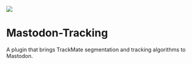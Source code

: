 [![](https://travis-ci.org/TrNdy/mastodon-tracking.svg?branch=master)](https://travis-ci.org/TrNdy/mastodon-tracking)


Mastodon-Tracking
=================

A plugin that brings TrackMate segmentation and tracking algorithms to Mastodon.
